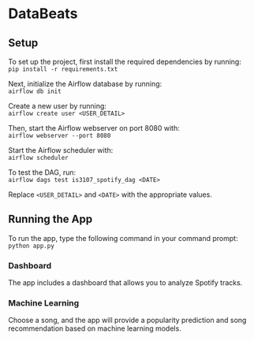 # DataBeats

## Setup

To set up the project, first install the required dependencies by running:<br>
`pip install -r requirements.txt`

Next, initialize the Airflow database by running:<br>
`airflow db init`

Create a new user by running:<br>
`airflow create user <USER_DETAIL>`

Then, start the Airflow webserver on port 8080 with:<br>
`airflow webserver --port 8080`

Start the Airflow scheduler with:<br>
`airflow scheduler`

To test the DAG, run:<br>
`airflow dags test is3107_spotify_dag <DATE>`

Replace `<USER_DETAIL>` and `<DATE>` with the appropriate values.

## Running the App

To run the app, type the following command in your command prompt:<br>
`python app.py`

### Dashboard

The app includes a dashboard that allows you to analyze Spotify tracks.

### Machine Learning

Choose a song, and the app will provide a popularity prediction and song recommendation based on machine learning models.
